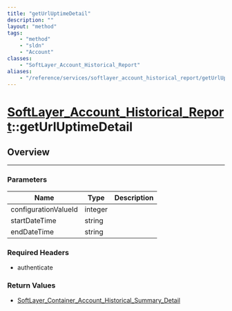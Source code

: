 ```yaml
---
title: "getUrlUptimeDetail"
description: ""
layout: "method"
tags:
    - "method"
    - "sldn"
    - "Account"
classes:
    - "SoftLayer_Account_Historical_Report"
aliases:
    - "/reference/services/softlayer_account_historical_report/getUrlUptimeDetail"
---
```

# [SoftLayer_Account_Historical_Report](/reference/services/SoftLayer_Account_Historical_Report)::getUrlUptimeDetail




## Overview 


-----

### Parameters 
|Name | Type | Description |
| --- | --- | --- |
|configurationValueId| integer| |
|startDateTime| string| |
|endDateTime| string| |


### Required Headers
* authenticate


### Return Values
* <a href='/reference/datatypes/SoftLayer_Container_Account_Historical_Summary_Detail'>SoftLayer_Container_Account_Historical_Summary_Detail </a>




